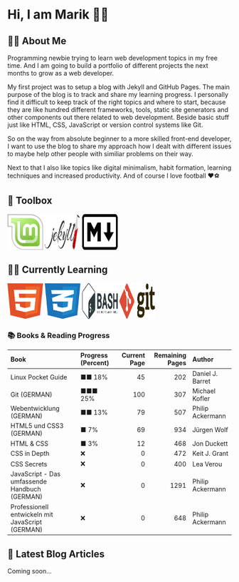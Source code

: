 # Hi, I am Marik 🙋‍♂️

## 🧑‍💻 About Me

Programming newbie trying to learn web development topics in my free time. And I am going to build a portfolio of different projects the next months to grow as a web developer.

My first project was to setup a blog with Jekyll and GitHub Pages. The main purpose of the blog is to track and share my learning progress. I personally find it difficult to keep track of the right topics and where to start, because they are like hundred different frameworks, tools, static site generators and other components out there related to web development. Beside basic stuff just like HTML, CSS, JavaScript or version control systems like Git.

So on the way from absolute beginner to a more skilled front-end developer, I want to use the blog to share my approach how I dealt with different issues to maybe help other people with similiar problems on their way.

Next to that I also like topics like digital minimalism, habit formation, learning techniques and increased productivity. And of course I love football ❤️⚽

## 🧰 Toolbox

<a href="https://linuxmint.com/"><img src="https://github.com/ir4M/ir4M/blob/main/images/linux-mint.svg" alt="Linux Mint Logo" width="80" height="80"/></a>
<a href="https://jekyllrb.com/"><img src="https://github.com/ir4M/ir4M/blob/main/images/jekyll.svg" alt="Jekyll Logo" width="80" height="80"/></a>
<a href="https://www.markdownguide.org/"><img src="https://github.com/ir4M/ir4M/blob/main/images/markdown.svg" alt="Markdown Logo" width="80" height="80"/></a>


## 👩‍🏫 Currently Learning

<a href="https://www.w3.org/html/"><img src="https://github.com/ir4M/ir4M/blob/main/images/html-1.svg" alt="HTML Logo" width="80" height="80"/></a>
<a href="https://www.w3.org/Style/CSS/"><img src="https://github.com/ir4M/ir4M/blob/main/images/css-3.svg" alt="CSS Logo" width="80" height="80"/></a>
<a href="https://www.gnu.org/software/bash/"><img src="https://github.com/ir4M/ir4M/blob/main/images/bash-1.svg" alt="Bash Logo" width="80" height="80"/></a>
<a href="https://git-scm.com/"><img src="https://github.com/ir4M/ir4M/blob/main/images/git.svg" alt="Git Logo" width="80" height="80"/></a>

### 📚 Books & Reading Progress

| Book                                             | Progress (Percent)                 | Current Page | Remaining Pages | Author                     |
| :---                                             | :---                               |         ---: |            ---: | :---                       |
| Linux Pocket Guide                               | ■■                           18%   | 45           | 202             | Daniel J. Barret           |
| Git (GERMAN)                                     | ■■■                        25%     | 100          | 307             | Michael Kofler             |
| Webentwicklung (GERMAN)                          | ■■                           13%   | 79           | 507             | Philip Ackermann           |
| HTML5 und CSS3 (GERMAN)                          | ■                               7% | 69           | 934             | Jürgen Wolf                |
| HTML & CSS                                       | ■                               3% | 12           | 468             | Jon Duckett                |
| CSS in Depth                                     | ❌                                  | 0            | 472             | Keit J. Grant              |
| CSS Secrets                                      | ❌                                  | 0            | 400             | Lea Verou                  |
| JavaScript - Das umfassende Handbuch (GERMAN)    | ❌                                  | 0            | 1291            | Philip Ackermann           |
| Professionell entwickeln mit JavaScript (GERMAN) | ❌                                  | 0            | 648             | Philip Ackermann           |

## 📑 Latest Blog Articles

Coming soon...


